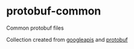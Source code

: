 # protobuf-common
Common protobuf files

Collection created from [googleapis](https://github.com/googleapis/googleapis) and [protobuf](https://github.com/protocolbuffers/protobuf)